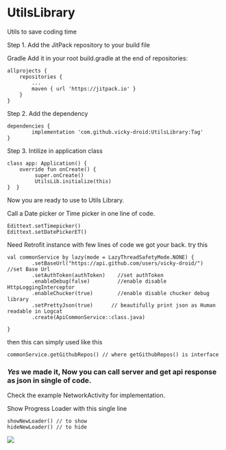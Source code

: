 # UtilsLibrary
Utils to save coding time

Step 1. Add the JitPack repository to your build file

Gradle
Add it in your root build.gradle at the end of repositories:

	allprojects {
		repositories {
			...
			maven { url 'https://jitpack.io' }
		}
	}
Step 2. Add the dependency

	dependencies {
	        implementation 'com.github.vicky-droid:UtilsLibrary:Tag'
	}

Step 3. Intilize in application class

    class app: Application() {
        override fun onCreate() {
             super.onCreate()
             UtilsLib.initialize(this)
    }  }


Now you are ready to use to Utils Library.

Call a Date picker or Time picker in one line of code.

    Edittext.setTimepicker()
    Edittext.setDatePickerET()

Need Retrofit instance with few lines of code we got your back. try this
        
    val commonService by lazy(mode = LazyThreadSafetyMode.NONE) {
            .setBaseUrl("https://api.github.com/users/vicky-droid/")     //set Base Url
            .setAuthToken(authToken)    //set authToken
            .enableDebug(false)         //enable disable HttpLoggingInterceptor  
            .enableChucker(true)        //enable disable chucker debug library
            .setPrettyJson(true)      // beautifully print json as Human readable in Logcat
            .create(ApiCommonService::class.java)

    }
then this can simply used like this

    commonService.getGithubRepos() // where getGithubRepos() is interface 

### **_Yes_ we made it, Now you can call server and get api response as json in single of code.**

Check the example NetworkActivity for  implementation.


Show Progress Loader with this single line 

    showNewLoader() // to show
    hideNewLoader() // to hide







[![](https://jitpack.io/v/vicky-droid/UtilsLibrary.svg)](https://jitpack.io/#vicky-droid/UtilsLibrary)

	

